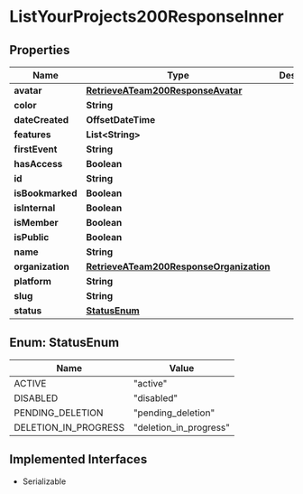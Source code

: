 

# ListYourProjects200ResponseInner


## Properties

| Name | Type | Description | Notes |
|------------ | ------------- | ------------- | -------------|
|**avatar** | [**RetrieveATeam200ResponseAvatar**](RetrieveATeam200ResponseAvatar.md) |  |  |
|**color** | **String** |  |  |
|**dateCreated** | **OffsetDateTime** |  |  |
|**features** | **List&lt;String&gt;** |  |  |
|**firstEvent** | **String** |  |  |
|**hasAccess** | **Boolean** |  |  |
|**id** | **String** |  |  |
|**isBookmarked** | **Boolean** |  |  |
|**isInternal** | **Boolean** |  |  |
|**isMember** | **Boolean** |  |  |
|**isPublic** | **Boolean** |  |  |
|**name** | **String** |  |  |
|**organization** | [**RetrieveATeam200ResponseOrganization**](RetrieveATeam200ResponseOrganization.md) |  |  |
|**platform** | **String** |  |  |
|**slug** | **String** |  |  |
|**status** | [**StatusEnum**](#StatusEnum) |  |  |



## Enum: StatusEnum

| Name | Value |
|---- | -----|
| ACTIVE | &quot;active&quot; |
| DISABLED | &quot;disabled&quot; |
| PENDING_DELETION | &quot;pending_deletion&quot; |
| DELETION_IN_PROGRESS | &quot;deletion_in_progress&quot; |


## Implemented Interfaces

* Serializable


